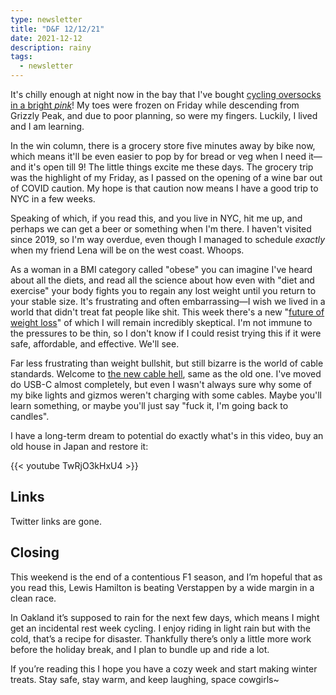 ```yaml
---
type: newsletter
title: "D&F 12/12/21"
date: 2021-12-12
description: rainy
tags:
  - newsletter
---
```


It's chilly enough at night now in the bay that I've bought [cycling oversocks in a bright _pink_](https://www.rapha.cc/US/en_US/shop/reflective-oversocks/product/RFO01XXHVP)! My toes were frozen on Friday while descending from Grizzly Peak, and due to poor planning, so were my fingers. Luckily, I lived and I am learning. 

In the win column, there is a grocery store five minutes away by bike now, which means it'll be even easier to pop by for bread or veg when I need it—and it's open till 9! The little things excite me these days. The grocery trip was the highlight of my Friday, as I passed on the opening of a wine bar out of COVID caution. My hope is that caution now means I have a good trip to NYC in a few weeks. 

Speaking of which, if you read this, and you live in NYC, hit me up, and perhaps we can get a beer or something when I'm there. I haven't visited since 2019, so I'm way overdue, even though I managed to schedule _exactly_ when my friend Lena will be on the west coast. Whoops.

As a woman in a BMI category called "obese" you can imagine I've heard about all the diets, and read all the science about how even with "diet and exercise" your body fights you to regain any lost weight until you return to your stable size. It's frustrating and often embarrassing—I wish we lived in a world that didn't treat fat people like shit. This week there's a new "[future of weight loss](https://www.worksinprogress.co/issue/the-future-of-weight-loss/)" of which I will remain incredibly skeptical. I'm not immune to the pressures to be thin, so I don't know if I could resist trying this if it were safe, affordable, and effective. We'll see.

Far less frustrating than weight bullshit, but still bizarre is the world of cable standards. Welcome to [the new cable hell](https://tidbits.com/2021/12/03/usbefuddled-untangling-the-rats-nest-of-usb-c-standards-and-cables/), same as the old one. I've moved do USB-C almost completely, but even I wasn't always sure why some of my bike lights and gizmos weren't charging with some cables. Maybe you'll learn something, or maybe you'll just say "fuck it, I'm going back to candles".

I have a long-term dream to potential do exactly what's in this video, buy an old house in Japan and restore it:

{{< youtube TwRjO3kHxU4 >}}

## Links
Twitter links are gone.

## Closing

This weekend is the end of a contentious F1 season, and I’m hopeful that as you read this, Lewis Hamilton is beating Verstappen by a wide margin in a clean race.

In Oakland it’s supposed to rain for the next few days, which means I might get an incidental rest week cycling. I enjoy riding in light rain but with the cold, that’s a recipe for disaster. Thankfully there’s only a little more work before the holiday break, and I plan to bundle up and ride a lot.

If you’re reading this I hope you have a cozy week and start making winter treats. Stay safe, stay warm, and keep laughing, space cowgirls~